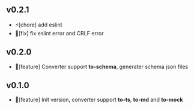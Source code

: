 ## v0.2.1
- ⚡[chore] add eslint
- 🐞[fix] fix eslint error and CRLF error

## v0.2.0
- 🌟[feature] Converter support **to-schema**, generater schema json files

## v0.1.0
- 🌟[feature] Init version, converter support **to-ts**, **to-md** and **to-mock**